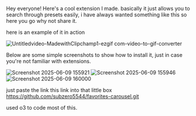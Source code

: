 Hey everyone! Here's a cool extension I made. basically it just allows you to search through presets easily, i have always wanted something like this so here you go why not share it.

here is an example of it in action



![Untitledvideo-MadewithClipchamp1-ezgif com-video-to-gif-converter](https://github.com/user-attachments/assets/45eaa9bb-a64d-4830-9e58-c33fb371b04d)



Below are some simple screenshots to show how to install it, just in case you're not familiar with extensions.

![Screenshot 2025-06-09 155921](https://github.com/user-attachments/assets/ef09edcf-d708-4449-b625-590f29b82090)
![Screenshot 2025-06-09 155946](https://github.com/user-attachments/assets/3457a428-8f53-4675-bb33-437b863ae398)
![Screenshot 2025-06-09 160000](https://github.com/user-attachments/assets/71b961d0-63b3-4d45-950e-a3266c6b837b)

just paste the link this link into that little box https://github.com/subzero5544/favorites-carousel.git

used o3 to code most of this.
